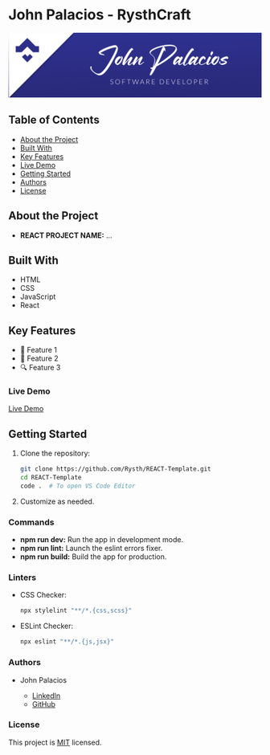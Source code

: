 # John Palacios - RysthCraft

<div align="center">
  <img src="./src/assets/personal/banner.png" alt="logo" height="auto" />
</div>

## Table of Contents

- [About the Project](#about-project)
- [Built With](#built-with)
- [Key Features](#key-features)
- [Live Demo](#live-demo)
- [Getting Started](#getting-started)
- [Authors](#authors)
- [License](#license)

## About the Project

- **REACT PROJECT NAME:** ...

## Built With

- HTML
- CSS
- JavaScript
- React

## Key Features

- 🚀 Feature 1
- 🌟 Feature 2
- 🔍 Feature 3

### Live Demo

[Live Demo](https://react-bookstore-2060.onrender.com/)

## Getting Started

1. Clone the repository:

   ```bash
   git clone https://github.com/Rysth/REACT-Template.git
   cd REACT-Template
   code .  # To open VS Code Editor
   ```

2. Customize as needed.

### Commands

- **npm run dev:** Run the app in development mode.
- **npm run lint:** Launch the eslint errors fixer.
- **npm run build:** Build the app for production.

### Linters

- CSS Checker:

  ```bash
  npx stylelint "**/*.{css,scss}"
  ```

- ESLint Checker:

  ```bash
  npx eslint "**/*.{js,jsx}"
  ```

### Authors

- John Palacios

  - [LinkedIn](https://www.linkedin.com/in/john-rysthcraft/)
  - [GitHub](https://github.com/Rysth)

### License

This project is [MIT](./LICENSE.md) licensed.
